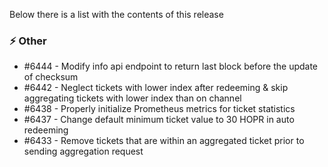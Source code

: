 Below there is a list with the contents of this release

### ⚡ Other

- #6444 - Modify info api endpoint to return last block before the update of checksum
- #6442 - Neglect tickets with lower index after redeeming & skip aggregating tickets with lower index than on channel
- #6438 - Properly initialize Prometheus metrics for ticket statistics
- #6437 - Change default minimum ticket value to 30 HOPR in auto redeeming
- #6433 - Remove tickets that are within an aggregated ticket prior to sending aggregation request
